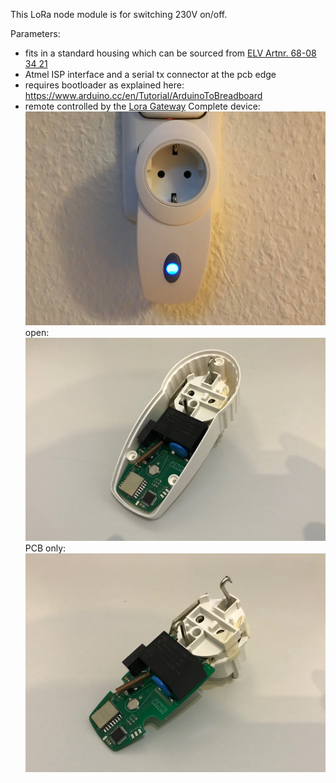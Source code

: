 This LoRa node module is for switching 230V on/off. 

Parameters:
- fits in a standard housing which can be sourced from [ELV Artnr. 68-08 34 21](https://www.elv.de/elv-design-stecker-steckdosen-gehaeuse-om-54-c-mit-tasterstoessel-und-led-leuchtfeld.html) 
- Atmel ISP interface and a serial tx connector at the pcb edge
- requires bootloader as explained here: https://www.arduino.cc/en/Tutorial/ArduinoToBreadboard
- remote controlled by the [Lora Gateway](https://github.com/tinytronix/homeautomation/tree/master/Hardware/LoraGateway)
Complete device:
![lt](https://github.com/tinytronix/homeautomation/blob/master/Photos/loraSteckdose.JPG)
open:
![lt](https://github.com/tinytronix/homeautomation/blob/master/Photos/loraSteckdoseUnterteil.JPG)
PCB only:
![lt](https://github.com/tinytronix/homeautomation/blob/master/Photos/loraSteckdoseInnen.JPG)
 
